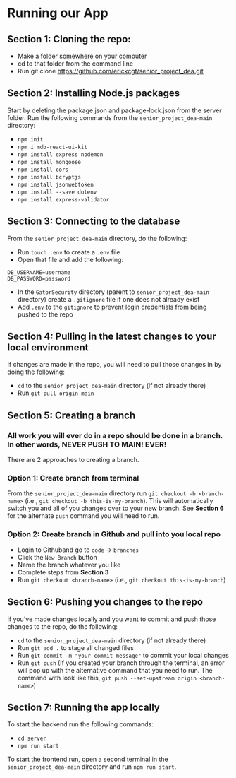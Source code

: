 # Running our App

## Section 1: Cloning the repo:
* Make a folder somewhere on your computer
* cd to that folder from the command line
* Run git clone https://github.com/erickcgt/senior_project_dea.git

## Section 2: Installing Node.js packages
Start by deleting the package.json and package-lock.json from the server folder.
Run the following commands from the `senior_project_dea-main` directory:
* `npm init`
* `npm i mdb-react-ui-kit`
* `npm install express nodemon`
* `npm install mongoose`
* `npm install cors`
* `npm install bcryptjs`
* `npm install jsonwebtoken`
* `npm install --save dotenv`
* `npm install express-validator`

## Section 3: Connecting to the database
From the `senior_project_dea-main` directory, do the following:
* Run `touch .env` to create a `.env` file
* Open that file and add the following:
```
DB_USERNAME=username
DB_PASSWORD=password
```
* In the `GatorSecurity` directory (parent to `senior_project_dea-main` directory) create a `.gitignore` file if one does not already exist
* Add `.env` to the `gitignore` to prevent login credentials from being pushed to the repo

## Section 4: Pulling in the latest changes to your local environment
If changes are made in the repo, you will need to pull those changes in by doing the following:
* `cd` to the `senior_project_dea-main` directory (if not already there)
* Run `git pull origin main`

## Section 5: Creating a branch
### **All work you will ever do in a repo should be done in a branch. In other words, NEVER PUSH TO MAIN! EVER!**

There are 2 approaches to creating a branch.
### Option 1: Create branch from terminal
From the `senior_project_dea-main` directory run `git checkout -b <branch-name>` (i.e., `git checkout -b this-is-my-branch`). This will 
automatically switch you and all of you changes over to your new branch. See **Section 6** for the alternate `push` command you will need 
to run.

### Option 2: Create branch in Github and pull into you local repo
* Login to Githuband go to `code` -> `branches`
* Click the `New Branch` button
* Name the branch whatever you like
* Complete steps from **Section 3**
* Run `git checkout <branch-name>` (i.e., `git checkout this-is-my-branch`)


## Section 6: Pushing you changes to the repo
If you've made changes locally and you want to commit and push those changes to the repo, do the following:
* `cd` to the `senior_project_dea-main` directory (if not already there)
* Run `git add .` to stage all changed files
* Run `git commit -m "your commit message"` to commit your local changes
* Run `git push` (If you created your branch through the terminal, an error will pop up with the alternative command that you need to run. The command with look like this, `git push --set-upstream origin <branch-name>`)

## Section 7: Running the app locally
To start the backend run the following commands:
* `cd server`
* `npm run start`

To start the frontend run, open a second terminal in the `senior_project_dea-main` directory and run `npm run start`.
